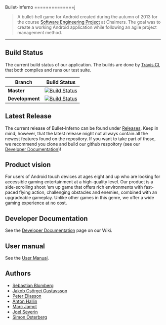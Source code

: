[Developer Documentation]: https://github.com/joelseverin/Bullet-Inferno/wiki/Developer-Documentation

Bullet-Inferno
==============j
> A bullet-hell game for Android created during the autumn of 2013 for the course [Software Engineering Project](https://github.com/morganericsson/dat255) at Chalmers. The goal was to create a working Android application while following an agile project management method.

<hr>

## Build Status
The current build status of our application. The builds are done by [Travis CI](http://about.travis-ci.org/), that both compiles and runs our test suite.

| Branch | Build Status |
| ------ | ------------ |
| **Master** | [![Build Status](https://travis-ci.org/joelseverin/Bullet-Inferno.png?branch=master)](https://travis-ci.org/joelseverin/Bullet-Inferno) |
| **Development** | [![Build Status](https://travis-ci.org/joelseverin/Bullet-Inferno.png?branch=development)](https://travis-ci.org/joelseverin/Bullet-Inferno) |

## Latest Release
The current release of Bullet-Inferno can be found under [Releases](https://github.com/joelseverin/Bullet-Inferno/releases). 
Keep in mind, however, that the latest release might not allways contain all the newest features found on the 
repository. If you want to take part of those, we recommend you clone and build our github respoitory (see our [Developer Documentation](#developer-documentation))!

## Product vision
For users of Android touch devices at ages eight and up who are looking for accessible gaming entertainment at a high-quality level. Our product is a side-scrolling shoot ‘em up game that offers rich environments with fast-paced flying action, challenging obstacles and enemies, combined with an upgradeable gameplay. Unlike other games in this genre, we offer a wide gaming experience at no cost.


## Developer Documentation
See the [Developer Documentation] page on our Wiki.

## User manual
See the [User Manual](https://github.com/joelseverin/Bullet-Inferno/wiki/User-Manual).

## Authors
* [Sebastian Blomberg](https://github.com/sebbe33)
* [Jakob Csörgei Gustavsson](https://github.com/Jokab)
* [Peter Eliasson](https://github.com/Verath)
* [Anton Hallin](https://github.com/Hallin)
* [Marc Jamot](https://github.com/plankt)
* [Joel Severin](https://github.com/joelseverin)
* [Simon Österberg](https://github.com/osterbergsimon)
